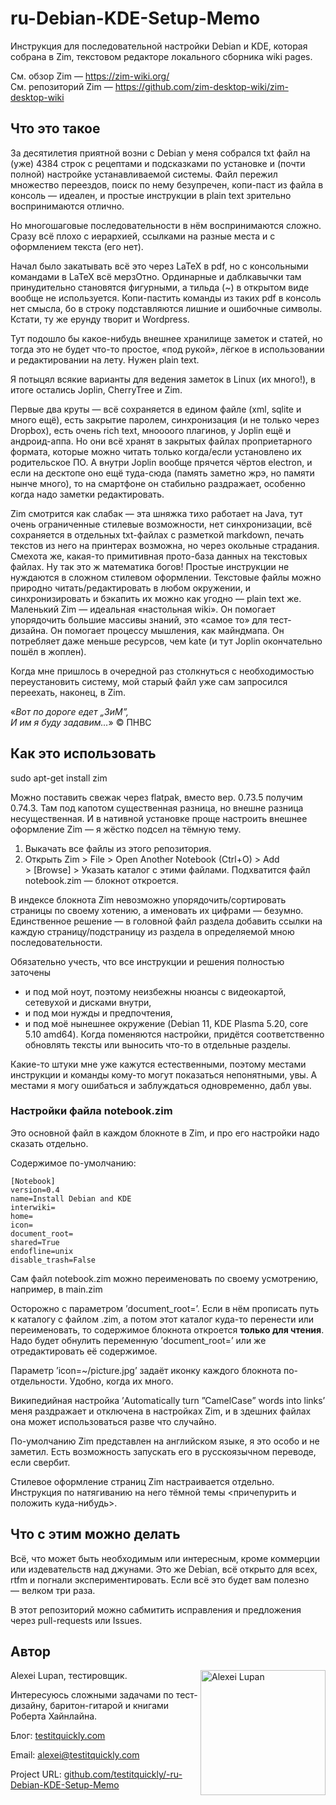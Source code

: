 # ru-Debian-KDE-Setup-Memo 
Инструкция для последовательной настройки Debian и KDE, которая собрана в Zim, текстовом редакторе локального сборника wiki pages.

См. обзор Zim — https://zim-wiki.org/ <br>
См. репозиторий Zim — https://github.com/zim-desktop-wiki/zim-desktop-wiki

## Что это такое

За десятилетия приятной возни с Debian у меня собрался txt файл на (уже) 4384 строк с рецептами и подсказками по установке и (почти полной) настройке устанавливаемой системы. Файл пережил множество переездов, поиск по нему безупречен, копи-паст из файла в консоль — идеален, и простые инструкции в plain text зрительно воспринимаются отлично.

Но многошаговые последовательности в нём воспринимаются сложно. Сразу всё плохо с иерархией, ссылками на разные места и с оформлением текста (его нет).

Начал было закатывать всё это через LaTeX в pdf, но с консольными командами в LaTeX всё мерзОтно. Ординарные и даблкавычки там принудительно становятся фигурными, а тильда (~) в открытом виде вообще не используется. Копи-пастить команды из таких pdf в консоль нет смысла, бо в строку подставляются лишние и ошибочные символы. Кстати, ту же ерунду творит и Wordpress.

Тут подошло бы какое-нибудь внешнее хранилище заметок и статей, но тогда это не будет что-то простое, «под рукой», лёгкое в использовании и редактировании на лету. Нужен plain text.

Я потыцял всякие варианты для ведения заметок в Linux (их много!), в итоге остались Joplin, CherryTree и Zim.

Первые два круты — всё сохраняется в едином файле (xml, sqlite и много ещё), есть закрытие паролем, синхронизация (и не только через Dropbox), есть очень rich text, мноооого плагинов, у Joplin ещё и андроид-аппа. Но они всё хранят в закрытых файлах проприетарного формата, которые можно читать только когда/если установлено их родительское ПО. А внутри Joplin вообще прячется чёртов electron, и если на десктопе оно ещё туда-сюда (память заметно жрэ, но памяти нынче много), то на смартфоне он стабильно раздражает, особенно когда надо заметки редактировать.

Zim смотрится как слабак — эта шняжка тихо работает на Java, тут очень ограниченные стилевые возможности, нет синхронизации, всё сохраняется в отдельных txt-файлах с разметкой markdown, печать текстов из него на принтерах возможна, но через окольные страдания. Смехота же, какая-то примитивная прото-база данных на текстовых файлах. Ну так это ж математика богов! Простые инструкции не нуждаются в сложном стилевом оформлении. Текстовые файлы можно природно читать/редактировать в любом окружении, и синхронизировать и бэкапить их можно как угодно — plain text же. Маленький Zim — идеальная «настольная wiki». Он помогает упорядочить большие массивы знаний, это «самое то» для тест-дизайна. Он помогает процессу мышления, как майндмапа. Он потребляет даже меньше ресурсов, чем kate (и тут Joplin окончательно пошёл в жоплен). 

Когда мне пришлось в очередной раз столкнуться с необходимостью переустановить систему, мой старый файл уже сам запросился переехать, наконец, в Zim.

«_Вот по дороге едет „ЗиМ”,<br />
И им я буду задавим…_» © ПНВС

## Как это использовать

sudo apt-get install zim

Можно поставить свежак через flatpak, вместо вер. 0.73.5 получим 0.74.3. Там под капотом существенная разница, но внешне разница несущественная. И в нативной установке проще настроить внешнее оформление Zim — я жёстко подсел на тёмную тему.

1. Выкачать все файлы из этого репозитория.
2. Открыть Zim > File > Open Another Notebook (Ctrl+O) > Add > [Browse] > Указать каталог с этими файлами. Подхватится файл notebook.zim — блокнот откроется.

В индексе блокнота Zim невозможно упорядочить/сортировать страницы по своему хотению, а именовать их цифрами — безумно. Единственное решение — в головной файл раздела добавить ссылки на каждую страницу/подстраницу из раздела в определяемой мною последовательности.

Обязательно учесть, что все инструкции и решения полностью заточены
- и под мой ноут, поэтому неизбежны нюансы с видеокартой, сетевухой и дисками внутри,
- и под мои нужды и предпочтения,
- и под моё нынешнее окружение (Debian 11, KDE Plasma 5.20, core 5.10 amd64). Когда поменяются настройки, придётся соответственно обновлять тексты или выносить что-то в отдельные разделы.

Какие-то штуки мне уже кажутся естественными, поэтому местами инструкции и команды кому-то могут показаться непонятными, увы. А местами я могу ошибаться и заблуждаться одновременно, дабл увы.

### Настройки файла notebook.zim

Это основной файл в каждом блокноте в Zim, и про его настройки надо сказать отдельно.

Содержимое по-умолчанию:

    [Notebook]
    version=0.4
    name=Install Debian and KDE
    interwiki=
    home=
    icon=
    document_root=
    shared=True
    endofline=unix
    disable_trash=False

Сам файл notebook.zim можно переименовать по своему усмотрению, например, в main.zim

Осторожно с параметром ’document_root=’. Если в нём прописать путь к каталогу с файлом .zim, а потом этот каталог куда-то перенести или переименовать, то содержимое блокнота откроется **только для чтения**. Надо будет обнулить переменную ’document_root=’ или же отредактировать её содержимое.

Параметр ’icon=~/picture.jpg’ задаёт иконку каждого блокнота по-отдельности. Удобно, когда их много.

Википедийная настройка ’Automatically turn ”CamelCase” words into links’ меня раздражает и отключена в настройках Zim, и в здешних файлах она может использоваться разве что случайно.

По-умолчанию Zim представлен на английском языке, я это особо и не заметил. Есть возможность запускать его в русскоязычном переводе, если свербит.

Стилевое оформление страниц Zim настраивается отдельно. Инструкция по натягиванию на него тёмной темы  <причепурить и положить куда-нибудь>.

## Что с этим можно делать

Всё, что может быть необходимым или интересным, кроме коммерции или издевательств над джунами. Это же Debian, всё открыто для всех, rtfm и погнали экспериментировать. Если всё это будет вам полезно — велком три раза.

В этот репозиторий можно сабмитить исправления и предложения через pull-requests или Issues.

## Автор

Alexei Lupan, тестировщик.
<img src="https://raw.githubusercontent.com/testitquickly/Software-Testing-Glossary/master/images/alexei_lupan.jpg" alt="Alexei Lupan" height="200" align="right" />

Интересуюсь сложными задачами по тест-дизайну, баритон-гитарой и книгами Роберта Хайнлайна.

Блог: [testitquickly.com](https://testitquickly.com/)

Email: alexei@testitquickly.com

Project URL: [github.com/testitquickly/-ru-Debian-KDE-Setup-Memo](https://github.com/testitquickly/-ru-Debian-KDE-Setup-Memo)
